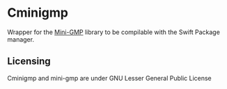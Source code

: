 # Cminigmp

Wrapper for the [Mini-GMP](https://gmplib.org) library to be compilable with the
Swift Package manager.

## Licensing

Cminigmp and mini-gmp are under GNU Lesser General Public License
